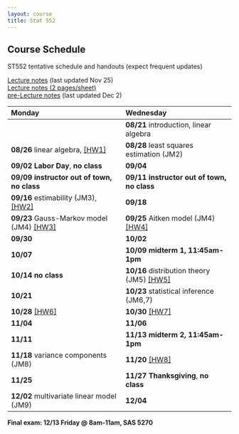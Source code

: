 ```yaml
---
layout: course
title: Stat 552
---
```


## Course Schedule

ST552 tentative schedule and handouts (expect frequent updates)

[Lecture notes](https://github.ncsu.edu/pages/hzhou3/hzhou3.github.io/teaching/st552-2013fall/ST552-2013-Fall-LecNotes.pdf) (last updated Nov 25)  
[Lecture notes (2 pages/sheet)](https://github.ncsu.edu/pages/hzhou3/hzhou3.github.io/teaching/st552-2013fall/ST552-2013-Fall-LecNotes-ForPrint.pdf)  
[pre-Lecture notes](https://github.ncsu.edu/pages/hzhou3/hzhou3.github.io/teaching/st552-2013fall/ST552-2013-Fall-Pre-LecNotes.pdf) (last updated Dec 2)

| **Monday** | **Wednesday** |  
|:-----------|:------------|
| | **08/21** introduction, linear algebra |
| **08/26** linear algebra, [\[HW1\]](./ST552-2013-HW1.pdf)  | **08/28** least squares estimation (JM2) |
| **09/02** **Labor Day**, **no class** | **09/04**  |
| **09/09** **instructor out of town, no class** | **09/11** **instructor out of town, no class** |
| **09/16** estimability (JM3), [\[HW2\]](./ST552-2013-HW2.pdf) | **09/18** |
| **09/23** Gauss-Markov model (JM4) [\[HW3\]](./ST552-2013-HW3.pdf) | **09/25** Aitken model (JM4) [\[HW4\]](./ST552-2013-HW4.pdf) |
| **09/30** | **10/02** |
| **10/07** | **10/09** **midterm 1, 11:45am-1pm** |
| **10/14** **no class** | **10/16** distribution theory (JM5) [\[HW5\]](./ST552-2013-HW5.pdf) |
| **10/21** | **10/23** statistical inference (JM6,7) |
| **10/28** [\[HW6\]](./ST552-2013-HW6.pdf) | **10/30** [\[HW7\]](./ST552-2013-HW7.pdf) |
| **11/04** | **11/06** |
| **11/11** | **11/13** **midterm 2, 11:45am-1pm** |
| **11/18** variance components (JM8) | **11/20** [\[HW8\]](./ST552-2013-HW8.pdf) |
| **11/25** | **11/27** **Thanksgiving**, **no class** |
| **12/02** multivariate linear model (JM9) | **12/04** |  

**Final exam: 12/13 Friday @ 8am-11am, SAS 5270**

